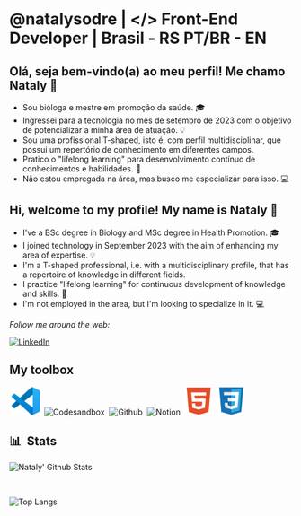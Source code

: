 # @natalysodre | </> Front-End Developer | Brasil - RS PT/BR - EN

## Olá, seja bem-vindo(a) ao meu perfil! Me chamo Nataly :wave:

- Sou bióloga e mestre em promoção da saúde. :mortar_board: 
- Ingressei para a tecnologia no mês de setembro de 2023 com o objetivo de potencializar a minha área de atuação. :bulb:
- Sou uma profissional T-shaped, isto é, com perfil multidisciplinar, que possui um repertório de conhecimento em diferentes campos. 
- Pratico o "lifelong learning" para desenvolvimento contínuo de conhecimentos e habilidades. :book:
- Não estou empregada na área, mas busco me especializar para isso. :computer:

## Hi, welcome to my profile! My name is Nataly :wave:

- I've a BSc degree in Biology and MSc degree in Health Promotion. :mortar_board: 
- I joined technology in September 2023 with the aim of enhancing my area of ​​expertise. :bulb:
- I'm a T-shaped professional, i.e. with a multidisciplinary profile, that has a repertoire of knowledge in different fields.
- I practice "lifelong learning" for continuous development of knowledge and skills. :book:
- I'm not employed in the area, but I'm looking to specialize in it. :computer:

<i>Follow me around the web:</i><br>

<a href="https://www.linkedin.com/in/natalyssodre/" target="_blank"><img src="https://img.shields.io/badge/LinkedIn-%230077B5.svg?&style=flat-square&logo=linkedin&logoColor=white" alt="LinkedIn"></a>

## My toolbox

&nbsp;<img  src="https://raw.githubusercontent.com/devicons/devicon/1119b9f84c0290e0f0b38982099a2bd027a48bf1/icons/vscode/vscode-original.svg" alt="VSCode" width="50" height="50"/>
&nbsp;<img  src="https://seeklogo.com/images/C/code-sandbox-logo-0746E97CA1-seeklogo.com.png" alt="Codesandbox" width="50" height="50"/> 
&nbsp;<img  src="https://cdn-icons-png.flaticon.com/512/25/25231.png" alt="Github" width="50" height="50"/>
&nbsp;<img  src="https://upload.wikimedia.org/wikipedia/commons/thumb/e/e9/Notion-logo.svg/1024px-Notion-logo.svg.png" alt="Notion" width="50" height="50"/>
&nbsp;<img  src="https://raw.githubusercontent.com/devicons/devicon/1119b9f84c0290e0f0b38982099a2bd027a48bf1/icons/html5/html5-plain.svg" alt="HTML5" width="50" height="50"/> 
&nbsp;<img  src="https://raw.githubusercontent.com/devicons/devicon/1119b9f84c0290e0f0b38982099a2bd027a48bf1/icons/css3/css3-original.svg" alt="CSS3" width="50" height="50"/>

## 📊 &nbsp;Stats

![Nataly' Github Stats](https://github-readme-stats.vercel.app/api?username=natalysodre&show_icons=true&theme=cobalt)

<br>

![Top Langs](https://github-readme-stats.vercel.app/api/top-langs/?username=natalysodre&hide_progress=true&theme=cobalt)
